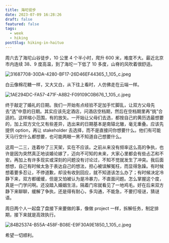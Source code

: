 ```yaml
---
title: 海坨徒步
date: 2023-07-09 16:28:26
draft: false
featured: false
tags:
  - week
  - hiking
postSlug: hiking-in-haituo
---
```


周六去了海坨山谷徒步，10 公里 4 个半小时，爬升 600 米，难度不大。最近北京市内连续 38、9 度高温，到了海坨一下低了 10 多度，山脊的风吹着很舒适。

![31687708-30DA-4280-BF17-26D46EF44365_1_105_c.jpeg](https://p9-juejin.byteimg.com/tos-cn-i-k3u1fbpfcp/69e33315df814b8ca20a8734462aee50~tplv-k3u1fbpfcp-watermark.image)

白云像棉花糖一样，又大又白，从下往上看时，人仿佛走在云端一样。

![1AE294DC-FA57-471F-A8B2-F09109C0B676_1_105_c.jpeg](https://p9-juejin.byteimg.com/tos-cn-i-k3u1fbpfcp/456bbdb5bd8b4c548cf5b4fcf273fd15~tplv-k3u1fbpfcp-watermark.image)

终于敲定了婚礼的日期。我们一开始有点经验不足加手忙脚乱，让双方父母先去“选”中意的日期。其实应该先定酒店，问酒店空档期，然后在空档期里再“挑”合适的。这样缩小范围，有的放矢。一开始让父母们去选，都按自己的黄历选最想要的，加上双方文化又有些差异，选出来的日期基本是南辕北辙，毫无重叠。应该先提供 option，再让 stakeholder 去选择，而不是直接问你想要什么。他们有可能天马行空什么都想要，也可能两眼一黑不知道自己想要什么。

这周一二三，连着吵了三天架，实在不应该。之前从来没有频率这么高的争执，也许是因为突然真正地谈婚论嫁了，迈向不可知的未来，大家心里都会有些忐忑和不安。再加上有许多现实或深刻的问题没有讨论过，不知不觉就发生了冲突。我后面想想，自己有时候太急于表达自己的想法，担心被误解冤枉，而显得急躁。有时候想着要多忍让，不停道歉，却没有收到回应，就不知道该怎么办了；有时候决定冷静下来，双方都缓缓，但是又怕被认为是冷暴力，不直面问题。怎么掌握这个度，真是一门学问啊。还没踏入婚姻生活，隔着门帘就看见了一地鸡毛。好在后来双方静下来聊聊，缓解了争执，还是得有耐心，多沟通，不能急，不要打哑谜，猜谜语。

周日两个人一起盘了盘接下来要做的事，像做 project 一样，拆解任务，制定排期，接下来就是高效执行。

![84B25374-B55A-458F-B08E-E9F30A9E1850_1_105_c.jpeg](https://p3-juejin.byteimg.com/tos-cn-i-k3u1fbpfcp/110ab16f83d14fd1ad51ad6d2f127b36~tplv-k3u1fbpfcp-watermark.image)

希望一切顺利。
